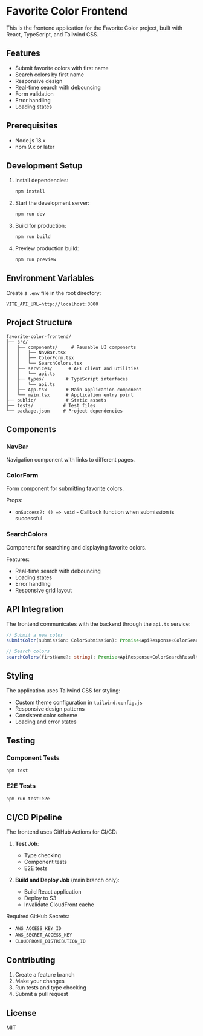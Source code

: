 # Favorite Color Frontend

This is the frontend application for the Favorite Color project, built with React, TypeScript, and Tailwind CSS.

## Features

- Submit favorite colors with first name
- Search colors by first name
- Responsive design
- Real-time search with debouncing
- Form validation
- Error handling
- Loading states

## Prerequisites

- Node.js 18.x
- npm 9.x or later

## Development Setup

1. Install dependencies:
   ```bash
   npm install
   ```

2. Start the development server:
   ```bash
   npm run dev
   ```

3. Build for production:
   ```bash
   npm run build
   ```

4. Preview production build:
   ```bash
   npm run preview
   ```

## Environment Variables

Create a `.env` file in the root directory:

```env
VITE_API_URL=http://localhost:3000
```

## Project Structure

```
favorite-color-frontend/
├── src/
│   ├── components/     # Reusable UI components
│   │   ├── NavBar.tsx
│   │   ├── ColorForm.tsx
│   │   └── SearchColors.tsx
│   ├── services/      # API client and utilities
│   │   └── api.ts
│   ├── types/        # TypeScript interfaces
│   │   └── api.ts
│   ├── App.tsx       # Main application component
│   └── main.tsx      # Application entry point
├── public/           # Static assets
├── tests/           # Test files
└── package.json     # Project dependencies
```

## Components

### NavBar
Navigation component with links to different pages.

### ColorForm
Form component for submitting favorite colors.

Props:
- `onSuccess?: () => void` - Callback function when submission is successful

### SearchColors
Component for searching and displaying favorite colors.

Features:
- Real-time search with debouncing
- Loading states
- Error handling
- Responsive grid layout

## API Integration

The frontend communicates with the backend through the `api.ts` service:

```typescript
// Submit a new color
submitColor(submission: ColorSubmission): Promise<ApiResponse<ColorSearchResult>>

// Search colors
searchColors(firstName?: string): Promise<ApiResponse<ColorSearchResult[]>>
```

## Styling

The application uses Tailwind CSS for styling:

- Custom theme configuration in `tailwind.config.js`
- Responsive design patterns
- Consistent color scheme
- Loading and error states

## Testing

### Component Tests
```bash
npm test
```

### E2E Tests
```bash
npm run test:e2e
```

## CI/CD Pipeline

The frontend uses GitHub Actions for CI/CD:

1. **Test Job**:
   - Type checking
   - Component tests
   - E2E tests

2. **Build and Deploy Job** (main branch only):
   - Build React application
   - Deploy to S3
   - Invalidate CloudFront cache

Required GitHub Secrets:
- `AWS_ACCESS_KEY_ID`
- `AWS_SECRET_ACCESS_KEY`
- `CLOUDFRONT_DISTRIBUTION_ID`

## Contributing

1. Create a feature branch
2. Make your changes
3. Run tests and type checking
4. Submit a pull request

## License

MIT
